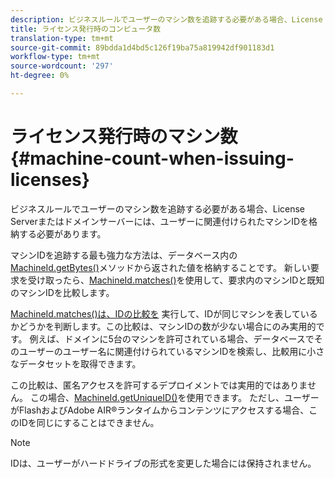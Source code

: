 ```yaml
---
description: ビジネスルールでユーザーのマシン数を追跡する必要がある場合、License Serverまたはドメインサーバーには、ユーザーに関連付けられたマシンIDを格納する必要があります。
title: ライセンス発行時のコンピュータ数
translation-type: tm+mt
source-git-commit: 89bdda1d4bd5c126f19ba75a819942df901183d1
workflow-type: tm+mt
source-wordcount: '297'
ht-degree: 0%

---
```



# ライセンス発行時のマシン数{#machine-count-when-issuing-licenses}

ビジネスルールでユーザーのマシン数を追跡する必要がある場合、License Serverまたはドメインサーバーには、ユーザーに関連付けられたマシンIDを格納する必要があります。

マシンIDを追跡する最も強力な方法は、データベース内の[MachineId.getBytes()](https://help.adobe.com/en_US/primetime/api/drm-apis/server/javadocs-flashaccess-pro/com/adobe/flashaccess/sdk/cert/MachineId.html#getBytes())メソッドから返された値を格納することです。 新しい要求を受け取ったら、[MachineId.matches()](https://help.adobe.com/en_US/primetime/api/drm-apis/server/javadocs-flashaccess-pro/com/adobe/flashaccess/sdk/cert/MachineId.html#matches(com.adobe.flashaccess.sdk.cert.MachineId))を使用して、要求内のマシンIDと既知のマシンIDを比較します。

[MachineId.matches()は、IDの比較を](https://help.adobe.com/en_US/primetime/api/drm-apis/server/javadocs-flashaccess-pro/com/adobe/flashaccess/sdk/cert/MachineId.html#matches(com.adobe.flashaccess.sdk.cert.MachineId)) 実行して、IDが同じマシンを表しているかどうかを判断します。この比較は、マシンIDの数が少ない場合にのみ実用的です。 例えば、ドメインに5台のマシンを許可されている場合、データベースでそのユーザーのユーザー名に関連付けられているマシンIDを検索し、比較用に小さなデータセットを取得できます。

この比較は、匿名アクセスを許可するデプロイメントでは実用的ではありません。 この場合、[MachineId.getUniqueID()](https://help.adobe.com/en_US/primetime/api/drm-apis/server/javadocs-flashaccess-pro/com/adobe/flashaccess/sdk/cert/MachineId.html#getUniqueId())を使用できます。 ただし、ユーザーがFlashおよびAdobe AIR®ランタイムからコンテンツにアクセスする場合、このIDを同じにすることはできません。

>[!NOTE]
>
>IDは、ユーザーがハードドライブの形式を変更した場合には保持されません。